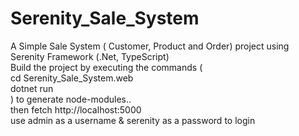 # Serenity_Sale_System
A Simple Sale System ( Customer, Product and Order) project using Serenity Framework (.Net, TypeScript) <br />
Build the project by executing the commands ( <br />
cd Serenity_Sale_System.web  <br />
dotnet run  <br />
) to generate node-modules.. <br />
then fetch http://localhost:5000 <br />
use admin as a username & serenity as a password to login <br />

